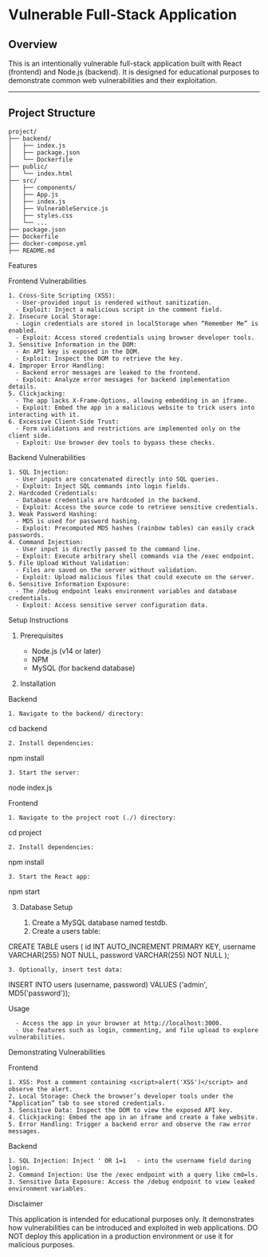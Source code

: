 # **Vulnerable Full-Stack Application**

## **Overview**

This is an intentionally vulnerable full-stack application built with React (frontend) and Node.js (backend). It is designed for educational purposes to demonstrate common web vulnerabilities and their exploitation.

---

## **Project Structure**

```plaintext
project/
├── backend/
│   ├── index.js
│   ├── package.json
│   └── Dockerfile
├── public/
│   └── index.html
├── src/
│   ├── components/
│   ├── App.js
│   ├── index.js
│   ├── VulnerableService.js
│   ├── styles.css
│   └── ...
├── package.json
├── Dockerfile
├── docker-compose.yml
├── README.md
```


Features

Frontend Vulnerabilities

	1. Cross-Site Scripting (XSS):
	  - User-provided input is rendered without sanitization.
	  - Exploit: Inject a malicious script in the comment field.
	2. Insecure Local Storage:
	  - Login credentials are stored in localStorage when “Remember Me” is enabled.
	  - Exploit: Access stored credentials using browser developer tools.
	3. Sensitive Information in the DOM:
	  - An API key is exposed in the DOM.
	  - Exploit: Inspect the DOM to retrieve the key.
	4. Improper Error Handling:
	  - Backend error messages are leaked to the frontend.
	  - Exploit: Analyze error messages for backend implementation details.
	5. Clickjacking:
	  - The app lacks X-Frame-Options, allowing embedding in an iframe.
	  - Exploit: Embed the app in a malicious website to trick users into interacting with it.
	6. Excessive Client-Side Trust:
	  - Form validations and restrictions are implemented only on the client side.
	  - Exploit: Use browser dev tools to bypass these checks.

Backend Vulnerabilities

	1. SQL Injection:
	  - User inputs are concatenated directly into SQL queries.
	  - Exploit: Inject SQL commands into login fields.
	2. Hardcoded Credentials:
	  - Database credentials are hardcoded in the backend.
	  - Exploit: Access the source code to retrieve sensitive credentials.
	3. Weak Password Hashing:
	  - MD5 is used for password hashing.
	  - Exploit: Precomputed MD5 hashes (rainbow tables) can easily crack passwords.
	4. Command Injection:
	  - User input is directly passed to the command line.
	  - Exploit: Execute arbitrary shell commands via the /exec endpoint.
	5. File Upload Without Validation:
	  - Files are saved on the server without validation.
	  - Exploit: Upload malicious files that could execute on the server.
	6. Sensitive Information Exposure:
	  - The /debug endpoint leaks environment variables and database credentials.
	  - Exploit: Access sensitive server configuration data.

Setup Instructions

1. Prerequisites

	  - Node.js (v14 or later)
	  - NPM
	  - MySQL (for backend database)

2. Installation

Backend

	1. Navigate to the backend/ directory:

cd backend


	2. Install dependencies:

npm install


	3. Start the server:

node index.js



Frontend

	1. Navigate to the project root (./) directory:

cd project


	2. Install dependencies:

npm install


	3. Start the React app:

npm start

3. Database Setup

	1. Create a MySQL database named testdb.
	2. Create a users table:

CREATE TABLE users (
    id INT AUTO_INCREMENT PRIMARY KEY,
    username VARCHAR(255) NOT NULL,
    password VARCHAR(255) NOT NULL
);


	3. Optionally, insert test data:

INSERT INTO users (username, password) VALUES ('admin', MD5('password'));

Usage

	  - Access the app in your browser at http://localhost:3000.
	  - Use features such as login, commenting, and file upload to explore vulnerabilities.

Demonstrating Vulnerabilities

Frontend

	1. XSS: Post a comment containing <script>alert('XSS')</script> and observe the alert.
	2. Local Storage: Check the browser’s developer tools under the “Application” tab to see stored credentials.
	3. Sensitive Data: Inspect the DOM to view the exposed API key.
	4. Clickjacking: Embed the app in an iframe and create a fake website.
	5. Error Handling: Trigger a backend error and observe the raw error messages.

Backend

	1. SQL Injection: Inject ' OR 1=1   - into the username field during login.
	2. Command Injection: Use the /exec endpoint with a query like cmd=ls.
	3. Sensitive Data Exposure: Access the /debug endpoint to view leaked environment variables.

Disclaimer

This application is intended for educational purposes only. It demonstrates how vulnerabilities can be introduced and exploited in web applications. DO NOT deploy this application in a production environment or use it for malicious purposes.

